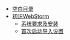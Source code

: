 * [空白目录](default.md)
* [初识WebStorm](初识WebStorm.md)
    * [系统要求及安装](系统要求及安装.md)
    * [首次启动导入设置](首次启动导入设置.md)
